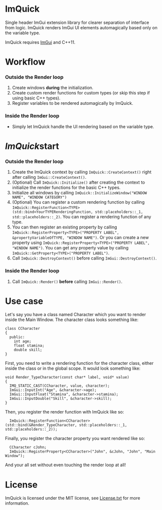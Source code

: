 # ImQuick
Single header ImGui extension library for clearer separation of interface from logic. ImQuick renders ImGui UI elements automagically based only on the variable type. 

ImQuick requires [ImGui](https://github.com/ocornut/imgui) and C++11.

# Workflow
### Outside the Render loop
1. Create windows **during** the initialization.
2. Create custom render functions for custom types (or skip this step if using basic C++ types).
3. Register variables to be rendered automagically by ImQuick.
### Inside the Render loop
- Simply let ImQuick handle the UI rendering based on the variable type.

# *ImQuick*start
### Outside the Render loop
1. Create the ImQuick context by calling `ImQuick::CreateContext()` right after calling `ImGui::CreateContext()`.
2. (Optional) Call `ImQuick::Initialize()` after creating the context to initialize the render functions for the basic C++ types.
3. Initialize all windows by calling `ImQuick::InitializeWindow("WINDOW NAME", "WINDOW CATEGORY")`
4. (Optional) You can register a custom rendering function by calling `ImQuick::RegisterFunction<TYPE>(std::bind<YourTYPERenderingFunction, std::placeholders::_1, std::placeholders::_2)`. You can register a rendering function of any type.
5. You can then register an existing property by calling `ImQuick::RegisterProperty<TYPE>("PROPERTY LABEL", &propertyVariableOfTYPE, "WINDOW NAME")`. Or you can create a new property using `ImQuick::RegisterProperty<TYPE>("PROPERTY LABEL", "WINDOW NAME")`. You can get any property value by calling `ImQuick::GetProperty<TYPE>("PROPERTY LABEL")`.
6. Call `ImQuick::DestroyContext()` before calling `ImGui::DestroyContext()`.
### Inside the Render loop
1. Call `ImQuick::Render()` **before** calling `ImGui::Render()`.

# Use case
Let's say you have a class named Character which you want to render inside the Main Window. The character class looks something like:
```
class CCharacter
{
  public:
    int age;
    float stamina;
    double skill;
}
```

First, you need to write a rendering function for the character class, either inside the class or in the global scope. It would look something like:
```
void Render_TypeCharacter(const char* label, void* value)
{
  IMQ_STATIC_CAST(CCharacter, value, character);
  ImGui::InputInt("Age", &character->age);
  ImGui::InputFloat("Stamina", &character->stamina);
  ImGui::InputDouble("Skill", &character->skill);
}
```

Then, you register the render function with ImQuick like so:
```
  ImQuick::RegisterFunction<CCharacter>(std::bind(&Render_TypeCharacter, std::placeholders::_1, std::placeholders::_2));

```

Finally, you register the character property you want rendered like so:
```
  CCharacter cJohn;
  ImQuick::RegisterProperty<CCharacter>("John", &cJohn, "John", "Main Window");
```

And your all set without even touching the render loop at all!

# License 
ImQuick is licensed under the MIT license, see [License.txt](https://github.com/martinpetkovski/ImQuick/blob/master/License.txt) for more information. 
